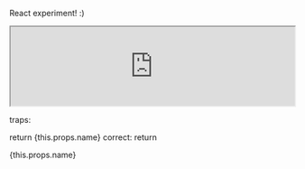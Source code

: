 React experiment! :)

<iframe src='http://blog.krawaller.se/reactexperiment/' style="height:140px;width:100%"></iframe>


traps:

return {this.props.name}  correct: return <div>{this.props.name}</div>